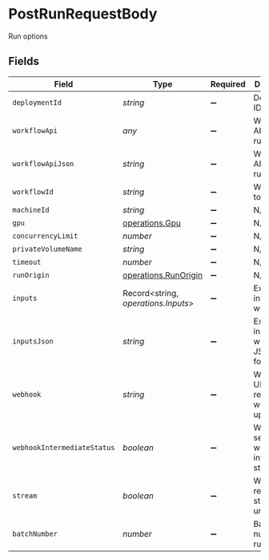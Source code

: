 # PostRunRequestBody

Run options


## Fields

| Field                                                        | Type                                                         | Required                                                     | Description                                                  |
| ------------------------------------------------------------ | ------------------------------------------------------------ | ------------------------------------------------------------ | ------------------------------------------------------------ |
| `deploymentId`                                               | *string*                                                     | :heavy_minus_sign:                                           | Deployment ID to run                                         |
| `workflowApi`                                                | *any*                                                        | :heavy_minus_sign:                                           | Workflow API JSON to run                                     |
| `workflowApiJson`                                            | *string*                                                     | :heavy_minus_sign:                                           | Workflow API JSON to run                                     |
| `workflowId`                                                 | *string*                                                     | :heavy_minus_sign:                                           | Workflow ID to run                                           |
| `machineId`                                                  | *string*                                                     | :heavy_minus_sign:                                           | N/A                                                          |
| `gpu`                                                        | [operations.Gpu](../../models/operations/gpu.md)             | :heavy_minus_sign:                                           | N/A                                                          |
| `concurrencyLimit`                                           | *number*                                                     | :heavy_minus_sign:                                           | N/A                                                          |
| `privateVolumeName`                                          | *string*                                                     | :heavy_minus_sign:                                           | N/A                                                          |
| `timeout`                                                    | *number*                                                     | :heavy_minus_sign:                                           | N/A                                                          |
| `runOrigin`                                                  | [operations.RunOrigin](../../models/operations/runorigin.md) | :heavy_minus_sign:                                           | N/A                                                          |
| `inputs`                                                     | Record<string, *operations.Inputs*>                          | :heavy_minus_sign:                                           | External inputs to the workflow                              |
| `inputsJson`                                                 | *string*                                                     | :heavy_minus_sign:                                           | External inputs to the workflow in JSON format               |
| `webhook`                                                    | *string*                                                     | :heavy_minus_sign:                                           | Webhook URL to receive workflow updates                      |
| `webhookIntermediateStatus`                                  | *boolean*                                                    | :heavy_minus_sign:                                           | Whether to send webhook on intermediate status               |
| `stream`                                                     | *boolean*                                                    | :heavy_minus_sign:                                           | Whether to return a streaming url                            |
| `batchNumber`                                                | *number*                                                     | :heavy_minus_sign:                                           | Batch number to run                                          |
